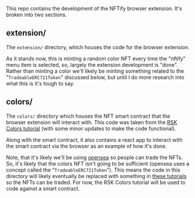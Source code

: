This repo contains the development of the NFTify browser extension.  It's broken into two sections.


## extension/
The `extension/` directory, which houses the code for the browser extension.

As it stands now, this is minting a random color NFT every time the "nftify" menu item is selected, so, largely the extension development is "done".  Rather than minting a color we'll likely be minting something related to the "`TradeableERC721Token`" discussed below, but until I do more research into what this is it's tough to say.

## colors/
The `colors/` directory which houses the NFT smart contract that the browser extension will interact with.  This code was taken from the [RSK Colors tutorial](https://developers.rsk.co/tutorials/tokens/create-a-collectable-token/) (with some minor updates to make the code functional).

Along with the smart contract, it also contains a react app to interact with the smart contract via the browser as an example of how it's done.

Note, that it's likely we'll be using [opensea](https://opensea.io/) so people can trade the NFTs.  So, it's likely that the colors NFT isn't going to be sufficient (opensea uses a concept called the "`TradeableERC721Token`").  This means the code in this directory will likely eventually be replaced with something in [these tutorials](https://docs.opensea.io/docs) so the NFTs can be traded.  For now, the RSK Colors tutorial will be used to code against a smart contract.

